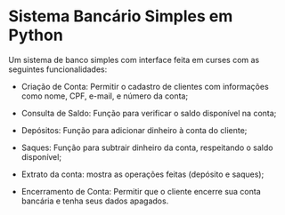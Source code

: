 # Sistema Bancário Simples em Python

Um sistema de banco simples com interface feita em curses com as seguintes funcionalidades:

- Criação de Conta: Permitir o cadastro de clientes com informações como nome, CPF, e-mail, e número da conta;

- Consulta de Saldo: Função para verificar o saldo disponível na conta;

- Depósitos: Função para adicionar dinheiro à conta do cliente;

- Saques: Função para subtrair dinheiro da conta, respeitando o saldo disponível;

- Extrato da conta: mostra as operações feitas (depósito e saques);

- Encerramento de Conta: Permitir que o cliente encerre sua conta bancária e tenha seus dados apagados.
